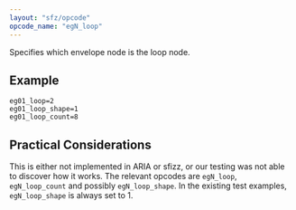```yaml
---
layout: "sfz/opcode"
opcode_name: "egN_loop"
---
```

Specifies which envelope node is the loop node.

## Example

```
eg01_loop=2
eg01_loop_shape=1
eg01_loop_count=8
```
## Practical Considerations

This is either not implemented in ARIA or sfizz, or our testing was not able to discover how it works. The relevant opcodes are `egN_loop`, `egN_loop_count` and possibly `egN_loop_shape`. In the existing test examples, `egN_loop_shape` is always set to 1.

